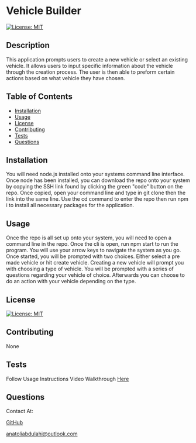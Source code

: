 # Vehicle Builder

[![License: MIT](https://img.shields.io/badge/License-MIT-yellow.svg)](https://opensource.org/licenses/MIT)
## Description

This application prompts users to create a new vehicle or select an existing vehicle. It allows users to input specific information about the vehicle through the creation process. The user is then able to preform certain actions based on what vehicle they have chosen. 

## Table of Contents
- [Installation](#installation)
- [Usage](#usage)
- [License](#license)
- [Contributing](#contributing)
- [Tests](#tests)
- [Questions](#questions)

## Installation

You will need node.js installed onto your systems command line interface. Once node has been installed, you can download the repo onto your system by copying the SSH link found by clicking the green "code" button on the repo. Once copied, open your command line and type in git clone then the link into the same line. Use the cd command to enter the repo then run npm i to install all necessary packages for the application.

## Usage

Once the repo is all set up onto your system, you will need to open a command line in the repo. Once the cli is open, run npm start to run the program. You will use your arrow keys to navigate the system as you go. Once started, you will be prompted with two choices. Either select a pre made vehicle or hit create vehicle. Creating a new vehicle will prompt you with choosing a type of vehicle. You will be prompted with a series of questions regarding your vehicle of choice. Afterwards you can choose to do an action with your vehicle depending on the type. 

## License

[![License: MIT](https://img.shields.io/badge/License-MIT-yellow.svg)](https://opensource.org/licenses/MIT)

## Contributing

None

## Tests

Follow Usage Instructions 
Video Walkthrough [Here](https://drive.google.com/drive/folders/1ANSsdQ6tLVuD6Q9FugSMS-z7hqJJXcqI?usp=sharing)

## Questions

Contact At: 

[GitHub](https://www.github.com/toli-A)

anatoliabdulahi@outlook.com
